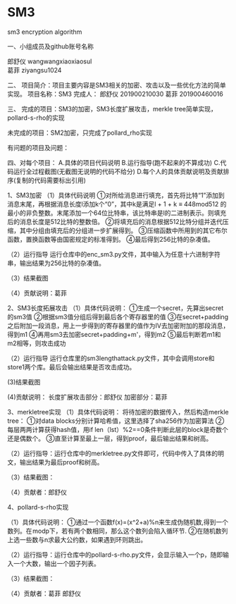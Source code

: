 # SM3
sm3 encryption algorithm

一、小组成员及github账号名称

郎舒仪     wangwangxiaoxiaosul        
葛菲       ziyangsu1024


二、
项目简介：项目主要内容是SM3相关的加密、攻击以及一些优化方法的简单实现。
项目名称：SM3
完成人： 郎舒仪 201900210030
葛菲 201900460016

三、
完成的项目：SM3的加密，SM3长度扩展攻击，merkle tree简单实现，
pollard-s-rho的实现

未完成的项目：SM2加密，只完成了pollard_rho实现

有问题的项目及问题：


四、对每个项目：
A.具体的项目代码说明
B.运行指导(跑不起来的不算成功)
C.代码运行全过程截图(无截图无说明的代码不给分)
D.每个人的具体贡献说明及贡献排序(复制的代码需要标出引用)

1、SM3加密
（1）具体代码说明
①对所给消息进行填充，首先将比特“1”添加到消息末尾，再根据消息长度l添加k个“0”，其中k是满足l + 1 + k ≡ 448mod512 的最小的非负整数。末尾添加一个64位比特串，该比特串是l的二进制表示。则填充后的消息长度是512比特的整数倍。
②将填充后的消息根据512比特分组并迭代压缩，其中分组由填充后的分组进一步扩展得到。
③压缩函数中所用到的其它布尔函数，置换函数等由国密规定的标准得到。
④最后得到256比特的杂凑值。

（2）运行指导
运行仓库中的enc_sm3.py文件，其中输入为任意十六进制字符串，输出结果为256比特的杂凑值。

（3）结果截图

（4）贡献说明：葛菲

2、SM3长度拓展攻击
（1）具体代码说明：
①生成一个secret，先算出secret的sm3值
②根据sm3值分组后得到最后各个寄存器里的值
③在secret+padding之后附加一段消息，用上一步得到的寄存器里的值作为IV去加密附加的那段消息，得到m1
④再用sm3去加密secret+padding+m'，得到m2
⑤最后判断若m1和m2相等，则攻击成功

（2）运行指导
运行仓库里的sm3lengthattack.py文件，其中会调用store和store1两个库。最后会输出结果是否攻击成功。

(3)结果截图
 
(4)贡献说明： 长度扩展攻击部分：郎舒仪
        加密部分：葛菲
              

3、merkletree实现
（1）具体代码说明：
将待加密的数据传入，然后构造merkle tree：
①对data blocks分别计算哈希值，这里选择了sha256作为加密算法
②每层两两计算获得hash值，用if len（lst）%2==0条件判断此层的block是奇数个还是偶数个。
③直至计算至最上一层，得到proof，最后输出结果和树高。

（2）运行指导：运行仓库中的merkletree.py文件即可，代码中传入了具体的明文，输出结果为最后proof和树高。

（3）结果截图：
 
（4）贡献者：郎舒仪

4、pollard-s-rho实现

（1）具体代码说明：
①通过一个函数f(x)=(x^2+a)%n来生成伪随机数,得到一个数列。在 modp下，若有两个数相同，那么这个数列会陷入循环节.
②在随机数列上选一些数与n求最大公约数，如果遇到环则跳出。

（2）运行指导：运行仓库中的pollard-s-rho.py文件，会显示输入一个p，随即输入一个大数，输出一个因子列表。

（3）结果截图：


 
（4）贡献者：葛菲  郎舒仪

